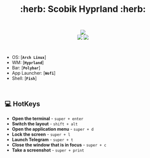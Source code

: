 <h1 align="center"> :herb: Scobik Hyprland :herb: </h1>

<!-- BADGES -->
</br>

<p align="center">
  <img src="https://i.postimg.cc/mkkHv71n/2024-09-15-143052-hyprshot.png">
  </br>
  <img src="https://i.postimg.cc/mkkHv71n/2024-09-15-143052-hyprshot.png">
  <img src="https://i.postimg.cc/mkkHv71n/2024-09-15-143052-hyprshot.png">
  </br>
</p>


</br>

 - OS: [**`Arch Linux`**]
 - WM: [**`Hyprland`**]
 - Bar: [**`Polybar`**]
 - App Launcher: [**`Wofi`**]
 - Shell: [**`Fish`**]

</br>


<!-- HOTKEYS -->
## 💻 HotKeys
* **Open the terminal** - `super + enter`
* **Switch the layout** - `shift + alt`
* **Open the application menu** - `super + d`
* **Lock the screen** - `super + l`
* **Launch Telegram** - `super + t`
* **Close the window that is in focus** - `super + c`
* **Take a screenshot** - `super + print`
#
